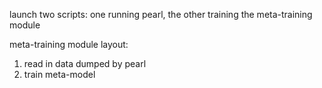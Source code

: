 launch two scripts: one running pearl, the other training the meta-training module

meta-training module layout:
1. read in data dumped by pearl
2. train meta-model




